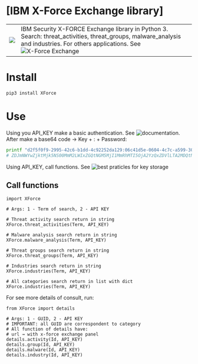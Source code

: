 # [IBM X-Force Exchange library]
|||
|---|---|
|![](https://exchange.xforce.ibmcloud.com/favicon.ico)|IBM Security X-FORCE Exchange library in Python 3. Search: threat_activities, threat_groups, malware_analysis and industries. For others applications. See ![X-Force Exchange](//exchange.xforce.ibmcloud.com)|

# Install
```pip
pip3 install XForce
```

# Use
Using you API_KEY make a basic authentication. See ![documentation](https://api.xforce.ibmcloud.com/doc/). After make a base64 code → Key + : + Password:
```sh
printf "d2f5f0f9-2995-42c6-b1dd-4c92252da129:06c41d5e-0604-4c7c-a599-300c367d2090" | base64
# ZDJmNWYwZjktMjk5NS00MmM2LWIxZGQtNGM5MjI1MmRhMTI5OjA2YzQxZDVlLTA2MDQtNGM3Yy1hNTk5LTMwMGMzNjdkMjA5MAo=
``` 
Using API_KEY, call functions. See ![best praticles](https://medium.com/geekculture/python-separate-code-and-sensitive-information-elegantly-ae21cec5fae2) for key storage

## Call functions
```python3
import XForce

# Args: 1 - Term of search, 2 - API KEY

# Threat activity search return in string
XForce.threat_activities(Term, API_KEY)

# Malware analysis search return in string
XForce.malware_analysis(Term, API_KEY)

# Threat groups search return in string
XForce.threat_groups(Term, API_KEY)

# Industries search return in string
XForce.industries(Term, API_KEY)

# All categories search return in list with dict
XForce.industries(Term, API_KEY)
```

For see more details of consult, run:
```python3
from XForce import details

# Args: 1 - GUID, 2 - API KEY 
# IMPORTANT: all GUID are correspondent to category
# All function of details have:
# url → with x-force exchange panel
details.activity(Id, API_KEY)
details.group(Id, API_KEY)
details.malware(Id, API_KEY)
details.industry(Id, API_KEY)
```


